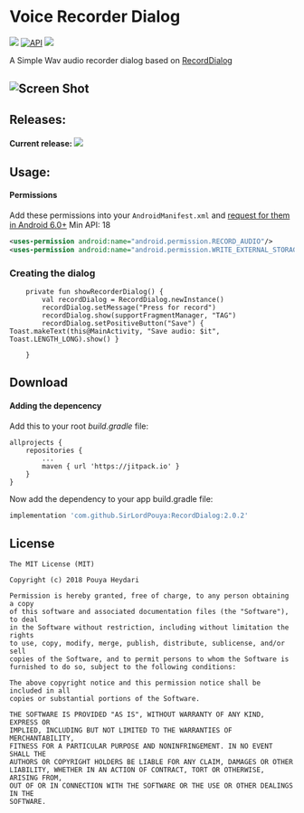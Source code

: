 # Voice Recorder Dialog 


[![](https://jitpack.io/v/SirLordPouya/RecordDialog.svg)](https://jitpack.io/#SirLordPouya/RecordDialog)
[![API](https://img.shields.io/badge/API-16%2B-brightgreen.svg?style=flat)](https://android-arsenal.com/api?level=16)
  <a target="_blank" href="https://travis-ci.org/IvanSotelo/RecordDialog"><img src="https://travis-ci.org/IvanSotelo/RecordDialog.svg?branch=master"></a>

A Simple Wav audio recorder dialog based on [RecordDialog](https://github.com/IvanSotelo/RecordDialog)

![Screen Shot](https://github.com/SirLordPouya/VoiceRecorderDialog/blob/master/voice_recorder_dialog.gif)
---

## Releases:

#### Current release: [![](https://jitpack.io/v/SirLordPouya/RecordDialog.svg)](https://jitpack.io/#SirLordPouya/RecordDialog)

## Usage:

#### Permissions
Add these permissions into your `AndroidManifest.xml` and [request for them in Android 6.0+](https://developer.android.com/training/permissions/requesting.html) Min API: 18
```xml
<uses-permission android:name="android.permission.RECORD_AUDIO"/>
<uses-permission android:name="android.permission.WRITE_EXTERNAL_STORAGE"/>
```


### Creating the dialog

```
    private fun showRecorderDialog() {
        val recordDialog = RecordDialog.newInstance()
        recordDialog.setMessage("Press for record")
        recordDialog.show(supportFragmentManager, "TAG")
        recordDialog.setPositiveButton("Save") { Toast.makeText(this@MainActivity, "Save audio: $it", Toast.LENGTH_LONG).show() }

    }
```

## Download

#### Adding the depencency

Add this to your root *build.gradle* file:

```
allprojects {
    repositories {
        ...
        maven { url 'https://jitpack.io' }
    }
}
```

Now add the dependency to your app build.gradle file:

```groovy
implementation 'com.github.SirLordPouya:RecordDialog:2.0.2'
```

## License

```
The MIT License (MIT)

Copyright (c) 2018 Pouya Heydari

Permission is hereby granted, free of charge, to any person obtaining a copy
of this software and associated documentation files (the "Software"), to deal
in the Software without restriction, including without limitation the rights
to use, copy, modify, merge, publish, distribute, sublicense, and/or sell
copies of the Software, and to permit persons to whom the Software is
furnished to do so, subject to the following conditions:

The above copyright notice and this permission notice shall be included in all
copies or substantial portions of the Software.

THE SOFTWARE IS PROVIDED "AS IS", WITHOUT WARRANTY OF ANY KIND, EXPRESS OR
IMPLIED, INCLUDING BUT NOT LIMITED TO THE WARRANTIES OF MERCHANTABILITY,
FITNESS FOR A PARTICULAR PURPOSE AND NONINFRINGEMENT. IN NO EVENT SHALL THE
AUTHORS OR COPYRIGHT HOLDERS BE LIABLE FOR ANY CLAIM, DAMAGES OR OTHER
LIABILITY, WHETHER IN AN ACTION OF CONTRACT, TORT OR OTHERWISE, ARISING FROM,
OUT OF OR IN CONNECTION WITH THE SOFTWARE OR THE USE OR OTHER DEALINGS IN THE
SOFTWARE.
```

